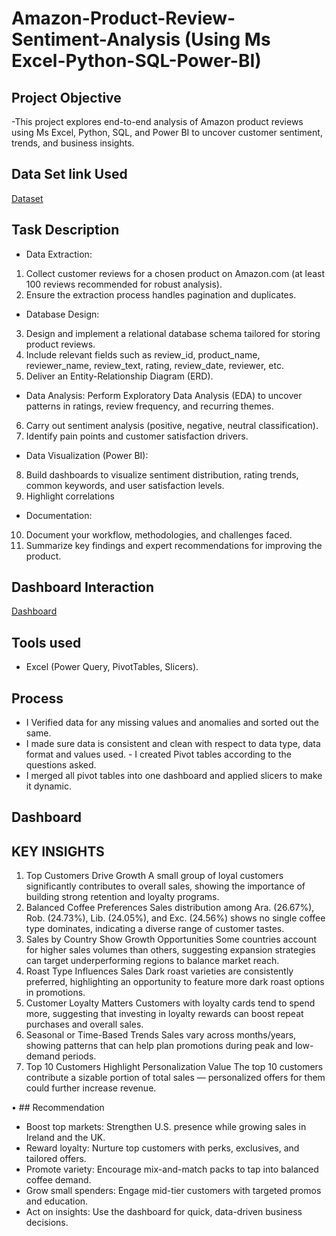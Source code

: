 # Amazon-Product-Review-Sentiment-Analysis (Using Ms Excel-Python-SQL-Power-BI)
## Project Objective
-This project explores end-to-end analysis of Amazon product reviews using Ms Excel, Python, SQL, and Power BI to uncover customer sentiment, trends, and business insights.


## Data Set link Used
[Dataset](https://github.com/Haywhydave/Coffee-Shop-Sales-Analysis/blob/main/coffeeOrdersData.xlsx)

## Task Description
- Data Extraction:
1. Collect customer reviews for a chosen product on Amazon.com (at least 100 reviews recommended for robust analysis).
2. Ensure the extraction process handles pagination and duplicates.
- Database Design:
3.  Design and implement a relational database schema tailored for storing product reviews.
4. Include relevant fields such as review_id, product_name, reviewer_name, review_text, rating, review_date, reviewer, etc.
5. Deliver an Entity-Relationship Diagram (ERD).
- Data Analysis: Perform Exploratory Data Analysis (EDA) to uncover patterns in ratings, review frequency, and recurring themes.
6. Carry out sentiment analysis (positive, negative, neutral classification).
7. Identify pain points and customer satisfaction drivers.
- Data Visualization (Power BI):
8. Build dashboards to visualize sentiment distribution, rating trends, common keywords, and user satisfaction levels.
9. Highlight correlations
- Documentation:
10. Document your workflow, methodologies, and challenges faced.
11. Summarize key findings and expert recommendations for improving the product.

## Dashboard Interaction
[Dashboard](https://github.com/Haywhydave/Coffee-Shop-Sales-Analysis/blob/main/Dasboard(Coffee%20Sales).jpg)
## Tools used
-	Excel (Power Query, PivotTables, Slicers).
## Process
- I Verified data for any missing values and anomalies and sorted out the same.
- I made sure data is consistent and clean with respect to data type, data format and values used. - I created Pivot tables according to the questions asked.
- I merged all pivot tables into one dashboard and applied slicers to make it dynamic.





## Dashboard
 
## KEY INSIGHTS
1.	Top Customers Drive Growth
A small group of loyal customers significantly contributes to overall sales, showing the importance of building strong retention and loyalty programs.
2.	Balanced Coffee Preferences
Sales distribution among Ara. (26.67%), Rob. (24.73%), Lib. (24.05%), and Exc. (24.56%) shows no single coffee type dominates, indicating a diverse range of customer tastes.
3.	Sales by Country Show Growth Opportunities
Some countries account for higher sales volumes than others, suggesting expansion strategies can target underperforming regions to balance market reach.
4.	Roast Type Influences Sales
Dark roast varieties are consistently preferred, highlighting an opportunity to feature more dark roast options in promotions.
5.	Customer Loyalty Matters
Customers with loyalty cards tend to spend more, suggesting that investing in loyalty rewards can boost repeat purchases and overall sales.
6.	Seasonal or Time-Based Trends
Sales vary across months/years, showing patterns that can help plan promotions during peak and low-demand periods.
7.	Top 10 Customers Highlight Personalization Value
The top 10 customers contribute a sizable portion of total sales — personalized offers for them could further increase revenue.


• ## Recommendation
- Boost top markets: Strengthen U.S. presence while growing sales in Ireland and the UK.
- Reward loyalty: Nurture top customers with perks, exclusives, and tailored offers.
- Promote variety: Encourage mix-and-match packs to tap into balanced coffee demand.
- Grow small spenders: Engage mid-tier customers with targeted promos and education.
- Act on insights: Use the dashboard for quick, data-driven business decisions.
